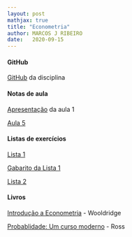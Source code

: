 ```yaml
---
layout: post
mathjax: true
title: "Econometria"
author: MARCOS J RIBEIRO
date:   2020-09-15
---
```



<head>
    <meta charset="UTF-8"/>
    <style>
        p{
            text-align: justify;
        }
    </style>
</head>


#### GitHub

[GitHub](https://github.com/mj-ribeiro/Econometry) da disciplina


#### Notas de aula


[Apresentação](https://mj-ribeiro.github.io/econometria.pdf) da aula 1 

[Aula 5](https://edisciplinas.usp.br/pluginfile.php/5703120/mod_resource/content/1/aula5.pdf)


#### Listas de exercícios


[Lista 1](https://edisciplinas.usp.br/pluginfile.php/5632942/mod_resource/content/1/lista_1-econometria.pdf)

[Gabarito da Lista 1](https://edisciplinas.usp.br/pluginfile.php/5671477/mod_resource/content/1/gab_lista1.txt)

[Lista 2](https://edisciplinas.usp.br/pluginfile.php/5679125/mod_resource/content/1/lista2_econ.pdf)


#### Livros

[Introdução a Econometria](https://mj-ribeiro.github.io/book.pdf) - Wooldridge

[Probablidade: Um curso moderno](http://www.mat.ufrgs.br/~giacomo/Livros/Sheldon%20Ross%20-Probabilidade,%20um%20Curso%20Moderno%20com%20Aplica%E7%F5es.pdf) - Ross
